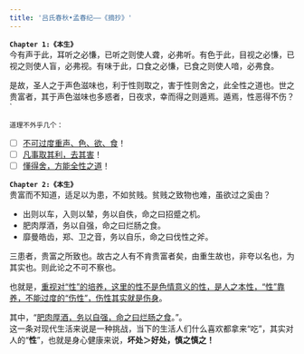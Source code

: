 ```yaml
---
title: '吕氏春秋•孟春纪——《摘抄》'
---
```


__`Chapter 1:《本生》`__   
今有声于此，耳听之必慊，已听之则使人聋，必弗听。有色于此，目视之必慊，已视之则使人盲，必弗视。有味于此，口食之必慊，已食之则使人喑，必弗食。

是故，圣人之于声色滋味也，利于性则取之，害于性则舍之，此全性之道也。世之贵富者，其于声色滋味也多惑者，日夜求，幸而得之则遁焉。遁焉，性恶得不伤？`

`道理不外乎几个：`
- [ ] <u>不可过度重声、色、欲、食</u>！
- [ ] <u>凡事取其利，去其害</u>！ 
- [ ] <u>懂得舍，方能全性之道</u>！

__`Chapter 2:《本生》`__   
贵富而不知道，适足以为患，不如贫贱。贫贱之致物也难，虽欲过之奚由？
- 出则以车，入则以辇，务以自佚，命之曰招蹙之机。
- 肥肉厚酒，务以自强，命之曰烂肠之食。
- 靡曼皓齿，郑、卫之音，务以自乐，命之曰伐性之斧。

三患者，贵富之所致也。故古之人有不肯贵富者矣，由重生故也，非夸以名也，为其实也。则此论之不可不察也。

也就是，<u>重视对“性”的培养，这里的性不是色情意义的性，是人之本性，“性”靠养，不能过度的“伤性”，伤性其实就是伤身</u>。

其中，“<u>肥肉厚酒，务以自强，命之曰烂肠之食</u>。”。  
这一条对现代生活来说是一种挑战，当下的生活人们什么喜欢都拿来“吃”，其实对人的“__性__”，也就是身心健康来说，__坏处＞好处，慎之慎之！__
